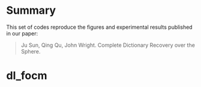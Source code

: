# Summary
This set of codes reproduce the figures and experimental results published in our paper: 
> Ju Sun, Qing Qu, John Wright. Complete Dictionary Recovery over the Sphere. 
# dl_focm
